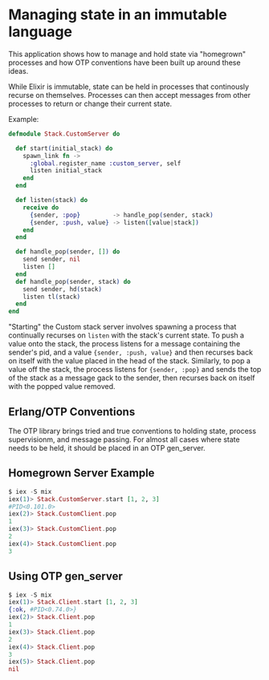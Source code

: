 # Managing state in an immutable language

This application shows how to manage and hold state via "homegrown" processes and how OTP conventions have been
built up around these ideas.

While Elixir is immutable, state can be held in processes that continously recurse on themselves. Processes can then accept messages from other processes to return or change their current state.

Example:

```elixir
defmodule Stack.CustomServer do

  def start(initial_stack) do
    spawn_link fn ->
      :global.register_name :custom_server, self
      listen initial_stack
    end
  end

  def listen(stack) do
    receive do
      {sender, :pop}         -> handle_pop(sender, stack)
      {sender, :push, value} -> listen([value|stack])
    end
  end

  def handle_pop(sender, []) do
    send sender, nil
    listen []
  end
  def handle_pop(sender, stack) do
    send sender, hd(stack)
    listen tl(stack)
  end
end
```

"Starting" the Custom stack server involves spawning a process that continually recurses on `listen` with the stack's current state. To push a value onto the stack, the process listens for a message containing the sender's pid, and a value `{sender, :push, value}` and then recurses back on itself with the value placed in the head of the stack. Similarly, to pop a value off the stack, the process listens for `{sender, :pop}` and sends the top of the stack as a message gack to the sender, then recurses back on itself with the popped value removed.

## Erlang/OTP Conventions
The OTP library brings tried and true conventions to holding state, process supervisionm, and message passing. For almost all cases where state needs to be held, it should be placed in an OTP gen_server.

## Homegrown Server Example
```elixir
$ iex -S mix
iex(1)> Stack.CustomServer.start [1, 2, 3]
#PID<0.101.0>
iex(2)> Stack.CustomClient.pop
1
iex(3)> Stack.CustomClient.pop
2
iex(4)> Stack.CustomClient.pop
3
```

## Using OTP gen_server

```elixir
$ iex -S mix
iex(1)> Stack.Client.start [1, 2, 3]
{:ok, #PID<0.74.0>}
iex(2)> Stack.Client.pop
1
iex(3)> Stack.Client.pop
2
iex(4)> Stack.Client.pop
3
iex(5)> Stack.Client.pop
nil


```
